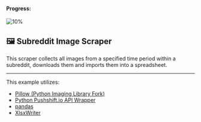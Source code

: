 #### Progress: 
![10%](https://progress-bar.dev/10/?width=400)

## 🖼️ Subreddit Image Scraper

This scraper collects all images from a specified time period within a subreddit, downloads them and imports them into a spreadsheet.

---

This example utilizes:

* [Pillow (Python Imaging Library Fork)](https://pillow.readthedocs.io/en/stable/)
* [Python Pushshift.io API Wrapper](https://github.com/dmarx/psaw)
* [pandas](https://pandas.pydata.org/)
* [XlsxWriter](https://github.com/jmcnamara/XlsxWriter)